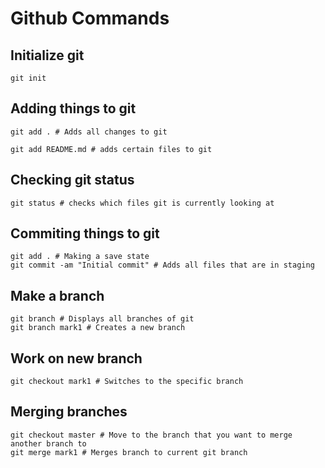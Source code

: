 # Github Commands 
## Initialize git 
```
git init
```

## Adding things to git 
```
git add . # Adds all changes to git
```
```
git add README.md # adds certain files to git 
```
## Checking git status 
```
git status # checks which files git is currently looking at 
```
## Commiting things to git 
```
git add . # Making a save state 
git commit -am "Initial commit" # Adds all files that are in staging 
```
## Make a branch 
``` 
git branch # Displays all branches of git 
git branch mark1 # Creates a new branch 
```
## Work on new branch 
```
git checkout mark1 # Switches to the specific branch 
``` 
## Merging branches 
```
git checkout master # Move to the branch that you want to merge another branch to 
git merge mark1 # Merges branch to current git branch
```